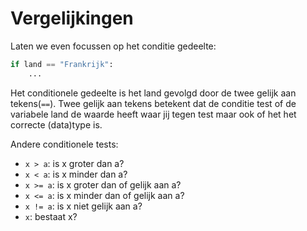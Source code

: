 # Vergelijkingen

Laten we even focussen op het conditie gedeelte:

```python
if land == "Frankrijk":
    ...
```
Het conditionele gedeelte is het land gevolgd door de twee gelijk aan tekens(`==`). Twee gelijk aan tekens betekent dat de conditie test of de variabele land de waarde heeft waar jij tegen test maar ook of het het correcte (data)type is.

Andere conditionele tests:

* ```x > a```: is x groter dan a?
* ```x < a```: is x minder dan a?
* ```x >= a```: is x groter dan of gelijk aan a?
* ```x <= a```: is x minder dan of gelijk aan a?
* ```x != a```: is x niet gelijk aan a?
* ```x```: bestaat x?
